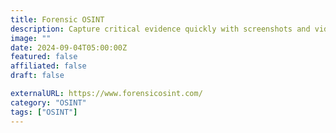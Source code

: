 ```yaml
---
title: Forensic OSINT
description: Capture critical evidence quickly with screenshots and video download capabilities before it disappears.
image: ""
date: 2024-09-04T05:00:00Z
featured: false
affiliated: false
draft: false

externalURL: https://www.forensicosint.com/
category: "OSINT"
tags: ["OSINT"]
---
```

